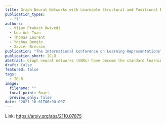 ```yaml
---
title: Graph Neural Networks with Learnable Structural and Positional Representations
publication_types:
  - "1"
authors:
  - Vijay Prakash Dwivedi
  - Luu Anh Tuan
  - Thomas Laurent
  - Yoshua Bengio
  - Xavier Bresson
publication: "The International Conference on Learning Representations"
publication_short: ICLR
abstract: Graph neural networks (GNNs) have become the standard learning architectures for graphs. GNNs have been applied to numerous domains ranging from quantum chemistry, recommender systems to knowledge graphs and natural language processing. A major issue with arbitrary graphs is the absence of canonical positional information of nodes, which decreases the representation power of GNNs to distinguish e.g. isomorphic nodes and other graph symmetries. An approach to tackle this issue is to introduce Positional Encoding (PE) of nodes, and inject it into the input layer, like in Transformers. Possible graph PE are Laplacian eigenvectors. In this work, we propose to decouple structural and positional representations to make easy for the network to learn these two essential properties. We introduce a novel generic architecture which we call LSPE (Learnable Structural and Positional Encodings). We investigate several sparse and fully-connected (Transformer-like) GNNs, and observe a performance increase for molecular datasets, from 1.79% up to 64.14% when considering learnable PE for both GNN classes.
draft: false
featured: false
tags:
  - ICLR
image:
  filename: ""
  focal_point: Smart
  preview_only: false
date: '2021-10-01T00:00:00Z'
---
```

Link: https://arxiv.org/abs/2110.07875